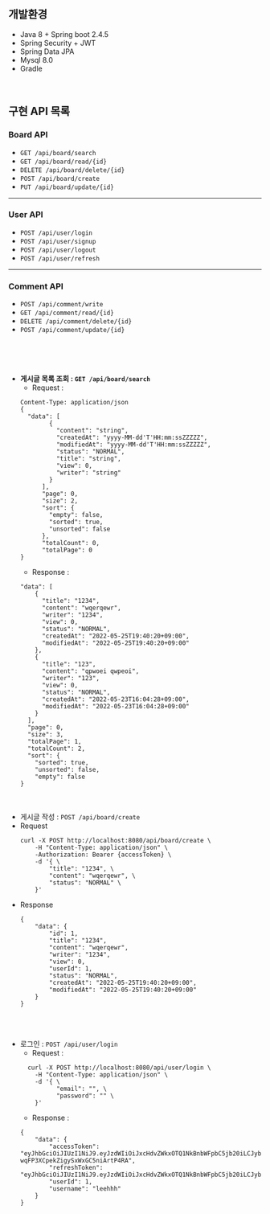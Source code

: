 ## 개발환경
* Java 8 + Spring boot 2.4.5
* Spring Security + JWT
* Spring Data JPA
* Mysql 8.0
* Gradle

<br/>


## 구현 API 목록
### Board API
* ```GET /api/board/search```
* ```GET /api/board/read/{id}```
* ```DELETE /api/board/delete/{id}```
* ```POST /api/board/create```
* ```PUT /api/board/update/{id}```
---
### User API
* ```POST /api/user/login```
* ```POST /api/user/signup```
* ```POST /api/user/logout```
* ```POST /api/user/refresh```
---
### Comment API
* ```POST /api/comment/write```
* ```GET /api/comment/read/{id}```
* ```DELETE /api/comment/delete/{id}```
* ```POST /api/comment/update/{id}```

<br/><br/><br/> 

- **게시글 목록 조회 : ```GET /api/board/search```**
    - Request :
    ```
    Content-Type: application/json
    {
      "data": [
            {
              "content": "string",
              "createdAt": "yyyy-MM-dd'T'HH:mm:ssZZZZZ",
              "modifiedAt": "yyyy-MM-dd'T'HH:mm:ssZZZZZ",
              "status": "NORMAL",
              "title": "string",
              "view": 0,
              "writer": "string"
            }
          ],
          "page": 0,
          "size": 2,
          "sort": {
            "empty": false,
            "sorted": true,
            "unsorted": false
          },
          "totalCount": 0,
          "totalPage": 0
    }
    ```
    - Response :
    ```
    "data": [
        {
          "title": "1234",
          "content": "wqerqewr",
          "writer": "1234",
          "view": 0,
          "status": "NORMAL",
          "createdAt": "2022-05-25T19:40:20+09:00",
          "modifiedAt": "2022-05-25T19:40:20+09:00"
        },
        {
          "title": "123",
          "content": "qpwoei qwpeoi",
          "writer": "123",
          "view": 0,
          "status": "NORMAL",
          "createdAt": "2022-05-23T16:04:28+09:00",
          "modifiedAt": "2022-05-23T16:04:28+09:00"
        }
      ],
      "page": 0,
      "size": 3,
      "totalPage": 1,
      "totalCount": 2,
      "sort": {
        "sorted": true,
        "unsorted": false,
        "empty": false
    }
    ```
  <br/><br/>
- 게시글 작성 : ```POST /api/board/create```
- Request
    ```
    curl -X POST http://localhost:8080/api/board/create \
        -H "Content-Type: application/json" \
        -Authorization: Bearer {accessToken} \
        -d '{ \
            "title": "1234", \
            "content": "wqerqewr", \
            "status": "NORMAL" \
        }'
    ```
- Response
    ```
    {
        "data": {
            "id": 1,
            "title": "1234",
            "content": "wqerqewr",
            "writer": "1234",
            "view": 0,
            "userId": 1,
            "status": "NORMAL",
            "createdAt": "2022-05-25T19:40:20+09:00",
            "modifiedAt": "2022-05-25T19:40:20+09:00"
        }
    }
    ```
<br/><br/>
  
- 로그인 : ```POST /api/user/login```
  - Request :
  ```
    curl -X POST http://localhost:8080/api/user/login \
      -H "Content-Type: application/json" \
      -d '{ \
            "email": "", \
            "password": "" \
      }'
  ```
  - Response :
  ```
  {
      "data": {
          "accessToken": "eyJhbGciOiJIUzI1NiJ9.eyJzdWIiOiJxcHdvZWkxOTQ1NkBnbWFpbC5jb20iLCJyb2xlcyI6IlJPTEVfVVNFUiIsInVzZXJJZCI6MSwibmFtZSI6ImxlZWhoaCIsImlhdCI6MTcwMzU4MDU2OCwiZXhwIjoxNzAzNTkyNTY4fQ.QXNhhhJxgz46-wqFP3XCpekZigySxWxGC5niArtP4RA",
          "refreshToken": "eyJhbGciOiJIUzI1NiJ9.eyJzdWIiOiJxcHdvZWkxOTQ1NkBnbWFpbC5jb20iLCJyb2xlcyI6IlJPTEVfVVNFUiIsInVzZXJJZCI6MSwibmFtZSI6ImxlZWhoaCIsImlhdCI6MTcwMzU4MDU2OCwiZXhwIjoxNzA0MTg1MzY4fQ.F_SJUN6wcJeeTFFF1MotfXBqLKo6ehH2ffQ5YWdmLxo",
          "userId": 1,
          "username": "leehhh"
      }
  }
    
